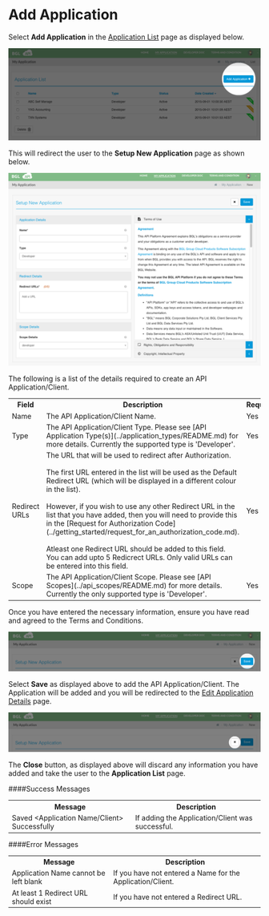 # Add Application

Select **Add Application** in the [Application List](list_application.md) page as displayed below.

![Add Application](../images/AddApplication.png)

This will redirect the user to the **Setup New Application** page as shown below.

![Setup New Application](../images/SetupNewApplication.png)



The following is a list of the details required to create an API Application/Client.

<table>
    <tr>
        <th>Field</th>
        <th>Description</th>
        <th>Required</th>
    </tr>
    <tr>
        <td><a name="applicationName">Name</a></td>
        <td>The API Application/Client Name.</td>
        <td>Yes</td>
    </tr>
    <tr>
        <td><a name="applicationType">Type</a></td>
        <td>The API Application/Client Type. Please see [API Application Type(s)](../application_types/README.md) for more details.  Currently the supported type is 'Developer'.</td>
        <td>Yes</td>
    </tr>
    <tr>
        <td><a name="applicationRedirectURL">Redirect URLs</a></td>
        <td>The URL that will be used to redirect after Authorization.  <br><br>The first URL entered in the list will be used as the Default Redirect URL (which will be displayed in a different colour in the list).  <br><br>However, if you wish to use any other Redirect URL in the list that you have added, then you will need to provide this in the [Request for Authorization Code](../getting_started/request_for_an_authorization_code.md).  <br><br>Atleast one Redirect URL should be added to this field.  You can add upto 5 Redicrect URLs.  Only valid URLs can be entered into this field.</td>
        <td>Yes</td>
    </tr>
    <tr>
        <td><a name="applicationScope">Scope</a></td>
        <td>The API Application/Client Scope. Please see [API Scopes](../api_scopes/README.md) for more details.  Currently the only supported type is 'Developer'.
        </td>
        <td>Yes</td>
    </tr>
</table>

Once you have entered the necessary information, ensure you have read and agreed to the Terms and Conditions.

![Save New Application](../images/SaveNewApplication.png)

Select **Save** as displayed above to add the API Application/Client. The Application will be added and you will be redirected to the [Edit Application Details](edit_application.md) page.

![Close New Application](../images/CloseNewApplication.png)

The **Close** button, as displayed above will discard any information you have added and take the user to the **Application List** page.


####Success Messages

<table>
    <tr>
        <th>Message</th>
        <th>Description</th>
    </tr>
    <tr>
        <td>Saved &lt;Application Name/Client&gt; Successfully</td>
        <td>If adding the Application/Client was successful.</td>
    </tr>
</table>

####Error Messages

<table>
    <tr>
        <th>Message</th>
        <th>Description</th>
    </tr>
    <tr>
        <td>Application Name cannot be left blank</td>
        <td>If you have not entered a Name for the Application/Client.</td>
    </tr>
    <tr>
        <td>At least 1 Redirect URL should exist</td>
        <td>If you have not entered a Redirect URL.</td>
    </tr>
</table>
